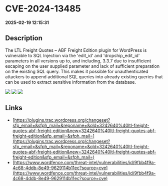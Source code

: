 # CVE-2024-13485

**2025-02-19 12:15:31**

## Description
The LTL Freight Quotes – ABF Freight Edition plugin for WordPress is vulnerable to SQL Injection via the 'edit_id' and 'dropship_edit_id' parameters in all versions up to, and including, 3.3.7 due to insufficient escaping on the user supplied parameter and lack of sufficient preparation on the existing SQL query.  This makes it possible for unauthenticated attackers to append additional SQL queries into already existing queries that can be used to extract sensitive information from the database.

![](https://img.shields.io/static/v1?label=Score&message=7.5&color=red)
![](https://img.shields.io/static/v1?label=Severity&message=HIGH&color=red)
![](https://img.shields.io/static/v1?label=CWE&message=SQL&color=green)

## Links
- [https://plugins.trac.wordpress.org/changeset?sfp_email=&sfph_mail=&reponame=&old=3242640%40ltl-freight-quotes-abf-freight-edition&new=3242640%40ltl-freight-quotes-abf-freight-edition&sfp_email=&sfph_mail=](https://plugins.trac.wordpress.org/changeset?sfp_email=&sfph_mail=&reponame=&old=3242640%40ltl-freight-quotes-abf-freight-edition&new=3242640%40ltl-freight-quotes-abf-freight-edition&sfp_email=&sfph_mail=)
- [https://www.wordfence.com/threat-intel/vulnerabilities/id/9fbb4f9a-4c68-4ddb-8e49-9629114b11ec?source=cve](https://www.wordfence.com/threat-intel/vulnerabilities/id/9fbb4f9a-4c68-4ddb-8e49-9629114b11ec?source=cve)
